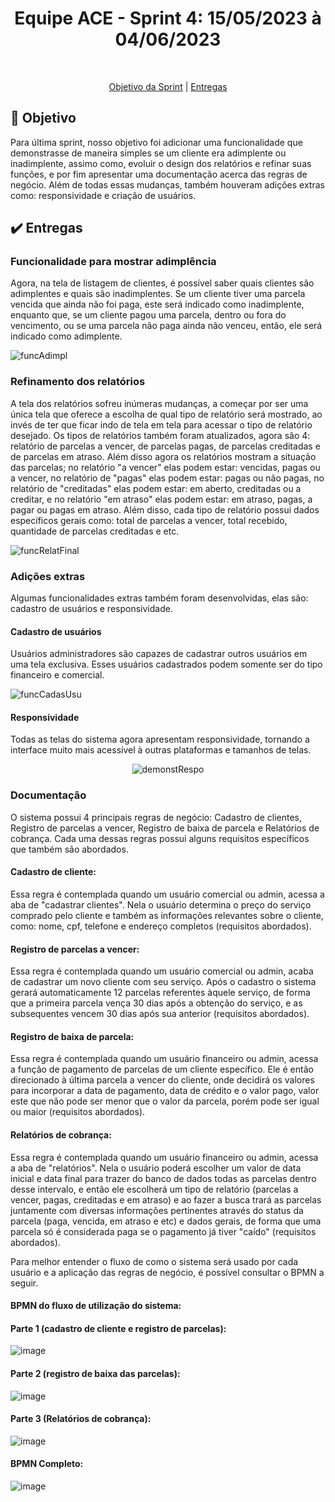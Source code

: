 <h1 align="center"> Equipe ACE - Sprint 4: 15/05/2023 à 04/06/2023 </h1>

<br id="topo">
<p align="center">
    <a href="#objetivo">Objetivo da Sprint</a>  |  
    <a href="#entrega">Entregas</a>
</p>

<span id="objetivo">

## :dart: Objetivo
Para última sprint, nosso objetivo foi adicionar uma funcionalidade que demonstrasse de maneira simples se um cliente era adimplente ou inadimplente, assimo como, evoluir o design dos relatórios e refinar suas funções, e por fim apresentar uma documentação acerca das regras de negócio. Além de todas essas mudanças, também houveram adições extras como: responsividade e criação de usuários.
  
  
<span id="entrega">
  
## :heavy_check_mark: Entregas
  
### Funcionalidade para mostrar adimplência
Agora, na tela de listagem de clientes,  é possível saber quais clientes são adimplentes e quais são inadimplentes. Se um cliente tiver uma parcela vencida que ainda não foi paga, este será indicado como inadimplente, enquanto que, se um cliente pagou uma parcela, dentro ou fora do vencimento, ou se uma parcela não paga ainda não venceu, então, ele será indicado como adimplente.
    
 ![funcAdimpl](https://github.com/Equipe-Ace/Ace-documentation/assets/79228873/cba6655b-1f69-416e-bf5d-ffbea19ba34a)
  
### Refinamento dos relatórios
A tela dos relatórios sofreu inúmeras mudanças, a começar por ser uma única tela que oferece a escolha de qual tipo de relatório será mostrado, ao invés de ter que ficar indo de tela em tela para acessar o tipo de relatório desejado. Os tipos de relatórios também foram atualizados, agora são 4: relatório de parcelas a vencer, de parcelas pagas, de parcelas creditadas e de parcelas em atraso. Além disso agora os relatórios mostram a situação das parcelas; no relatório "a vencer" elas podem estar: vencidas, pagas ou a vencer, no relatório de "pagas" elas podem estar: pagas ou não pagas, no relatório de "creditadas" elas podem estar: em aberto, creditadas ou a creditar, e no relatório "em atraso" elas podem estar: em atraso, pagas, a pagar ou pagas em atraso. Além disso, cada tipo de relatório possui dados específicos gerais como: total de parcelas a vencer, total recebido, quantidade de parcelas creditadas e etc.
    
 ![funcRelatFinal](https://github.com/Equipe-Ace/Ace-documentation/assets/79228873/a5d0dc61-d041-4b2a-a1d4-28e7b8ab1026)

  ### Adições extras
  Algumas funcionalidades extras também foram desenvolvidas, elas são: cadastro de usuários e responsividade.
  
  #### Cadastro de usuários
  Usuários administradores são capazes de cadastrar outros usuários em uma tela exclusiva. Esses usuários cadastrados podem somente ser do tipo financeiro e comercial.
    
 ![funcCadasUsu](https://github.com/Equipe-Ace/Ace-documentation/assets/79228873/a8378960-a840-4e80-a960-1fe82d1f1997)
  
  #### Responsividade
  Todas as telas do sistema agora apresentam responsividade, tornando a interface muito mais acessível à outras plataformas e tamanhos de telas.
    
<div align="center">
    
![demonstRespo](https://github.com/Equipe-Ace/Ace-documentation/assets/79228873/a424b8c7-2f6b-4d4f-8574-06b54f44052d)
    
</div>
    
 ### Documentação
  O sistema possui 4 principais regras de negócio: Cadastro de clientes, Registro de parcelas a vencer, Registro de baixa de parcela e Relatórios de cobrança.
  Cada uma dessas regras possui alguns requisitos específicos que também são abordados.
  
 #### Cadastro de cliente:
  Essa regra é contemplada quando um usuário comercial ou admin, acessa a aba de "cadastrar clientes". Nela o usuário determina o preço do serviço comprado pelo cliente e também as informações relevantes sobre o cliente, como: nome, cpf, telefone e endereço completos (requisitos abordados).
  
  #### Registro de parcelas a vencer:
  Essa regra é contemplada quando um usuário comercial ou admin, acaba de cadastrar um novo cliente com seu serviço. Após o cadastro o sistema gerará automaticamente 12 parcelas referentes àquele serviço, de forma que a primeira parcela vença 30 dias após a obtenção do serviço, e as subsequentes vencem 30 dias após sua anterior (requisitos abordados).
  
  #### Registro de baixa de parcela:
  Essa regra é contemplada quando um usuário financeiro ou admin, acessa a função de pagamento de parcelas de um cliente específico. Ele é então direcionado à última parcela a vencer do cliente, onde decidirá os valores para incorporar a data de pagamento, data de crédito e o valor pago, valor este que não pode ser menor que o valor da parcela, porém pode ser igual ou maior (requisitos abordados).
  
  #### Relatórios de cobrança:
  Essa regra é contemplada quando um usuário financeiro ou admin, acessa a aba de "relatórios". Nela o usuário poderá escolher um valor de data inicial e data final para trazer do banco de dados todas as parcelas dentro desse intervalo, e então ele escolherá um tipo de relatório (parcelas a vencer, pagas, creditadas e em atraso) e ao fazer a busca trará as parcelas juntamente com diversas informações pertinentes através do status da parcela (paga, vencida, em atraso e etc) e dados gerais, de forma que uma parcela só é considerada paga se o pagamento já tiver "caído" (requisitos abordados). 
   
 Para melhor entender o fluxo de como o sistema será usado por cada usuário e a aplicação das regras de negócio, é possível consultar o BPMN a seguir.
 #### BPMN do fluxo de utilização do sistema:
    
 #### Parte 1 (cadastro de cliente e registro de parcelas):
    
 ![image](https://github.com/Equipe-Ace/Ace-documentation/assets/79228873/1c7527d1-1eab-4822-98af-32441cf7a441)

#### Parte 2 (registro de baixa das parcelas):
 ![image](https://github.com/Equipe-Ace/Ace-documentation/assets/79228873/c5256623-84eb-4231-88e2-3f3a2806f2b9)

  
#### Parte 3 (Relatórios de cobrança):
![image](https://github.com/Equipe-Ace/Ace-documentation/assets/79228873/e9112133-ca2f-4f00-9a1f-bddb2b5e770b)
    
#### BPMN Completo:
![image](https://github.com/Equipe-Ace/Ace-documentation/assets/79228873/475e8da1-6881-44f4-a04d-9fb52ffd8019)





